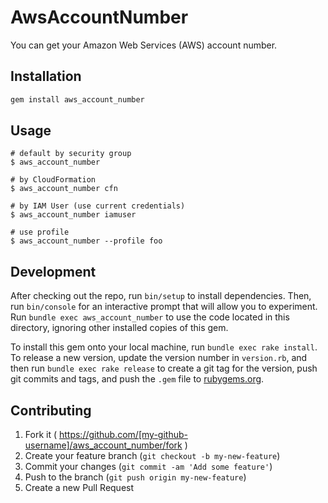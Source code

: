 # AwsAccountNumber

You can get your Amazon Web Services (AWS) account number.

## Installation

```ruby
gem install aws_account_number
```

## Usage

```
# default by security group
$ aws_account_number

# by CloudFormation
$ aws_account_number cfn

# by IAM User (use current credentials)
$ aws_account_number iamuser

# use profile
$ aws_account_number --profile foo
```

## Development

After checking out the repo, run `bin/setup` to install dependencies. Then, run `bin/console` for an interactive prompt that will allow you to experiment. Run `bundle exec aws_account_number` to use the code located in this directory, ignoring other installed copies of this gem.

To install this gem onto your local machine, run `bundle exec rake install`. To release a new version, update the version number in `version.rb`, and then run `bundle exec rake release` to create a git tag for the version, push git commits and tags, and push the `.gem` file to [rubygems.org](https://rubygems.org).

## Contributing

1. Fork it ( https://github.com/[my-github-username]/aws_account_number/fork )
2. Create your feature branch (`git checkout -b my-new-feature`)
3. Commit your changes (`git commit -am 'Add some feature'`)
4. Push to the branch (`git push origin my-new-feature`)
5. Create a new Pull Request
